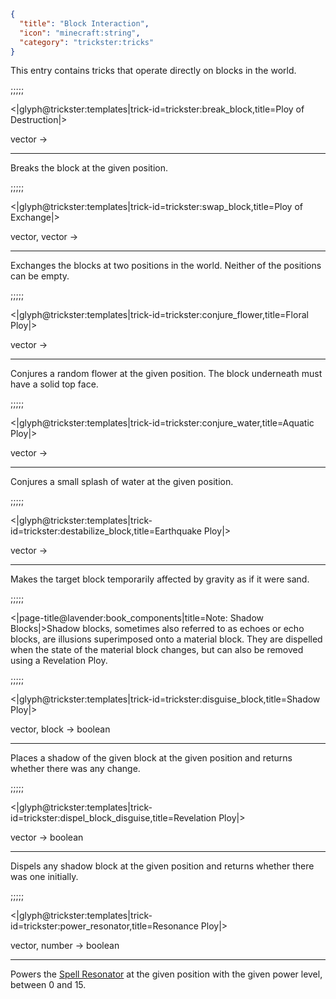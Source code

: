 ```json
{
  "title": "Block Interaction",
  "icon": "minecraft:string",
  "category": "trickster:tricks"
}
```

This entry contains tricks that operate directly on blocks in the world.

;;;;;

<|glyph@trickster:templates|trick-id=trickster:break_block,title=Ploy of Destruction|>

vector -> 

---

Breaks the block at the given position. 

;;;;;

<|glyph@trickster:templates|trick-id=trickster:swap_block,title=Ploy of Exchange|>

vector, vector ->

---

Exchanges the blocks at two positions in the world. Neither of the positions can be empty.

;;;;;

<|glyph@trickster:templates|trick-id=trickster:conjure_flower,title=Floral Ploy|>

vector ->

---

Conjures a random flower at the given position.
The block underneath must have a solid top face.

;;;;;

<|glyph@trickster:templates|trick-id=trickster:conjure_water,title=Aquatic Ploy|>

vector ->

---

Conjures a small splash of water at the given position.

;;;;;

<|glyph@trickster:templates|trick-id=trickster:destabilize_block,title=Earthquake Ploy|>

vector ->

---

Makes the target block temporarily affected by gravity as if it were sand.

;;;;;

<|page-title@lavender:book_components|title=Note: Shadow Blocks|>Shadow blocks, 
sometimes also referred to as echoes or echo blocks, 
are illusions superimposed onto a material block. 
They are dispelled when the state of the material block changes, 
but can also be removed using a Revelation Ploy.

;;;;;

<|glyph@trickster:templates|trick-id=trickster:disguise_block,title=Shadow Ploy|>

vector, block -> boolean

---

Places a shadow of the given block at the given position and returns whether there was any change.

;;;;;

<|glyph@trickster:templates|trick-id=trickster:dispel_block_disguise,title=Revelation Ploy|>

vector -> boolean

---

Dispels any shadow block at the given position and returns whether there was one initially.

;;;;;

<|glyph@trickster:templates|trick-id=trickster:power_resonator,title=Resonance Ploy|>

vector, number -> boolean

---

Powers the [Spell Resonator](^trickster:spell_resonator) at the given position with the given power level, between 0 and 15.
